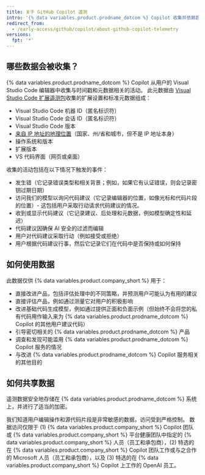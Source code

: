 ```yaml
---
title: 关于 GitHub Copilot 遥测
intro: '{% data variables.product.prodname_dotcom %} Copilot 收集并依赖超出其他 {% data variables.product.prodname_dotcom %} 产品和服务收集的额外遥测数据。'
redirect_from:
  - /early-access/github/copilot/about-github-copilot-telemetry
versions:
  fpt: '*'
---
```


## 哪些数据会被收集？
{% data variables.product.prodname_dotcom %} Copilot 从用户的 Visual Studio Code 编辑器中收集与时间戳和元数据相关的活动。 此元数据由 [Visual Studio Code 扩展遥测包](https://www.npmjs.com/package/vscode-extension-telemetry)收集的扩展设置和标准元数据组成：

* Visual Studio Code 机器 ID（匿名标识符）
* Visual Studio Code 会话 ID（匿名标识符）
* Visual Studio Code 版本
* [来自 IP 地址的地理位置](https://docs.microsoft.com/en-us/azure/azure-monitor/app/ip-collection?tabs=net)（国家、州/省和城市，但不是 IP 地址本身）
* 操作系统和版本
* 扩展版本
* VS 代码界面（网页或桌面）

收集的活动包括在以下情况下触发的事件：

* 发生错（它记录错误类型和相关背景；例如，如果它有认证错误，则会记录密钥过期日期）
* 访问我们的模型以询问代码建议（它记录编辑器的位置，如像光标和代码片段的位置）- 这包括用户采取行动请求代码建议的情况。
* 收到或显示代码建议（它记录建议、后处理和元数据，例如模型确定性和延迟）
* 代码建议因确保 AI 安全的过滤而编辑
* 用户对代码建议采取行动（例如接受或拒绝）
* 用户根据代码建议行事，然后它记录它们在代码中是否保持或如何保持

## 如何使用数据
此数据仅供 {% data variables.product.company_short %} 用于：

* 直接改进产品，包括评估处理中的不同策略，并预测用户可能认为有用的建议
* 直接评估产品，例如通过测量它对用户的积极影响
* 改进基础代码生成模型，例如通过提供正面和负面示例（但始终不会将您的私有代码用作输入来为 {% data variables.product.prodname_dotcom %} Copilot 的其他用户建议代码）
* 引导密切相关的 {% data variables.product.prodname_dotcom %} 产品
* 调查和发现可能滥用 {% data variables.product.prodname_dotcom %} Copilot 服务的情况
* 与改进 {% data variables.product.prodname_dotcom %} Copilot 服务相关的其他目的

## 如何共享数据
遥测数据安全地存储在 {% data variables.product.prodname_dotcom %} 系统上，并进行了适当的加密。

我们知道用户编辑操作和源代码片段是非常敏感的数据，访问受到严格控制。 数据访问仅限于 (1) {% data variables.product.company_short %} Copilot 团队或 {% data variables.product.company_short %} 平台健康团队中指定的 {% data variables.product.company_short %} 人员（员工和承包商），(2) 特选的在 {% data variables.product.company_short %} Copilot 团队工作或与之合作的 Microsoft 人员（员工和承包商），以及 (3) 特选的在 {% data variables.product.company_short %} Copilot 上工作的 OpenAI 员工。
